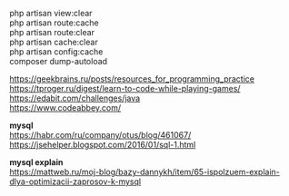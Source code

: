php artisan view:clear              <br>
php artisan route:cache              <br>
php artisan route:clear              <br>
php artisan cache:clear              <br>
php artisan config:cache              <br>
composer dump-autoload              <br>



https://geekbrains.ru/posts/resources_for_programming_practice    <br>
https://tproger.ru/digest/learn-to-code-while-playing-games/    <br>
https://edabit.com/challenges/java    <br>
https://www.codeabbey.com/    <br>

<strong>mysql</strong>    <br>
https://habr.com/ru/company/otus/blog/461067/    <br>
https://jsehelper.blogspot.com/2016/01/sql-1.html    <br>

<strong>mysql explain</strong>    <br>
https://mattweb.ru/moj-blog/bazy-dannykh/item/65-ispolzuem-explain-dlya-optimizacii-zaprosov-k-mysql    <br>
